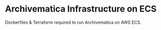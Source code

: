 # Archivematica Infrastructure on ECS

Dockerfiles & Terraform required to run Archivematica on AWS ECS. 
